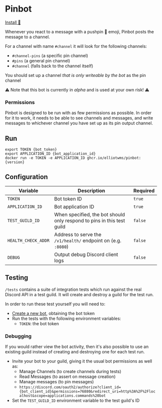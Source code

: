 # Pinbot

[Install 📌](https://discord.com/oauth2/authorize?client_id=921554139740254209&permissions=3136&redirect_uri=https%3A%2F%2Fgithub.com%2Felliotwms%2Fpinbot&scope=scope=applications.commands%20bot)

Whenever you react to a message with a pushpin 📌 emoji, Pinbot posts the message to a channel.

For a channel with name `#channel` it will look for the following channels:

* `#channel-pins` (a specific pin channel)
* `#pins` (a general pin channel)
* `#channel` (falls back to the channel itself)

You should set up a channel _that is only writeable by the bot_ as the pin channel

⚠️ Note that this bot is currently in _alpha_ and is used at your own risk! ⚠️

### Permissions

Pinbot is designed to be run with as few permissions as possible. In order for it to work, it needs to be able to see
channels and messages, and write messages to whichever channel you have set up as its pin output channel.

## Run

```shell
export TOKEN {bot_token}
export APPLICATION_ID {bot_application_id}
docker run -e TOKEN -e APPLICATION_ID ghcr.io/elliotwms/pinbot:{version}
```

## Configuration

| Variable            | Description                                                            | Required |
|---------------------|------------------------------------------------------------------------|----------|
| `TOKEN`             | Bot token ID                                                           | `true`   |
| `APPLICATION_ID`    | Bot application ID                                                     | `true`   |
| `TEST_GUILD_ID`     | When specified, the bot should only respond to pins in this test guild | `false`  |
| `HEALTH_CHECK_ADDR` | Address to serve the `/v1/health/` endpoint on (e.g. `:8080`)          | `false`  |
| `DEBUG`             | Output debug Discord client logs                                       | `false`  |

## Testing

`/tests` contains a suite of integration tests which run against the real Discord API in a test guild. It will create
and destroy a guild for the test run.

In order to run these test yourself you will need to:

* [Create a new bot](https://discord.com/developers/applications), obtaining the bot token
* Run the tests with the following environment variables:
    * `TOKEN`: the bot token

### Debugging

If you would rather view the bot activity, then it's also possible to use an existing guild instead of creating and
destroying one for each test run.

* Invite your bot to your guild, giving it the usual bot permissions as well as:
    * Manage Channels (to create channels during tests)
    * Read Messages (to assert on message creation)
    * Manage messages (to pin messages)
    * `https://discord.com/oauth2/authorize?client_id={bot_client_id}&permissions=76880&redirect_uri=http%3A%2F%2Flocalhost&scope=applications.commands%20bot`
* Set the `TEST_GUILD_ID` environment variable to the test guild's ID
